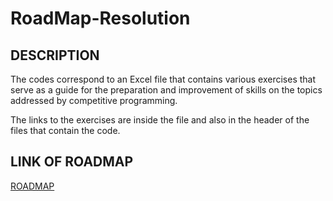 # RoadMap-Resolution

## DESCRIPTION
The codes correspond to an Excel file that contains various exercises that serve as a guide for the preparation and improvement of skills on the topics addressed by competitive programming.  

The links to the exercises are inside the file and also in the header of the files that contain the code.

## LINK OF ROADMAP
[ROADMAP](https://docs.google.com/spreadsheets/d/1yrlqsx18S8H3f-kIQxv9x4GiY9nWaQ84/edit?usp=sharing&ouid=115071307096248007934&rtpof=true&sd=true)
